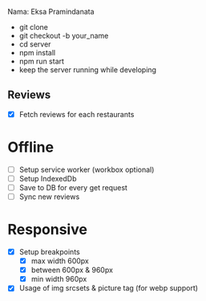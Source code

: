 Nama: Eksa Pramindanata

- git clone
- git checkout -b your_name
- cd server
- npm install
- npm run start
- keep the server running while developing

## Reviews
- [x] Fetch reviews for each restaurants

# Offline
- [ ] Setup service worker (workbox optional)
- [ ] Setup IndexedDb
- [ ] Save to DB for every get request
- [ ] Sync new reviews

# Responsive
- [x] Setup breakpoints
  - [x] max width 600px
  - [x] between 600px & 960px
  - [x] min width 960px

- [x] Usage of img srcsets & picture tag (for webp support)